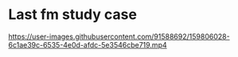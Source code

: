 # **Last fm study case** 




https://user-images.githubusercontent.com/91588692/159806028-6c1ae39c-6535-4e0d-afdc-5e3546cbe719.mp4


